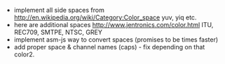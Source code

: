  * implement all side spaces from http://en.wikipedia.org/wiki/Category:Color_space yuv, yiq etc.
 * here are additional spaces http://www.jentronics.com/color.html ITU, REC709, SMTPE, NTSC, GREY
 * implement asm-js way to convert spaces (promises to be times faster)
 * add proper space & channel names (caps) - fix depending on that  color2.
